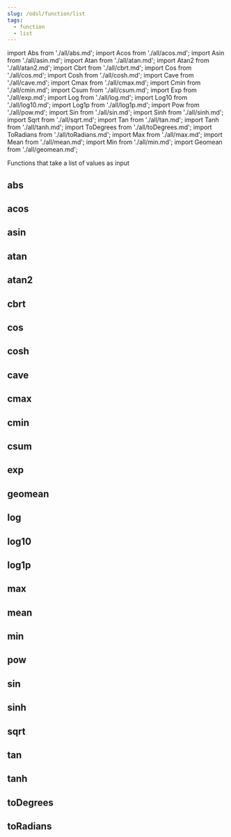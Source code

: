 ```yaml
---
slug: /odsl/function/list
tags:
  - function
  - list
---
```

import Abs from './all/abs.md';
import Acos from './all/acos.md';
import Asin from './all/asin.md';
import Atan from './all/atan.md';
import Atan2 from './all/atan2.md';
import Cbrt from './all/cbrt.md';
import Cos from './all/cos.md';
import Cosh from './all/cosh.md';
import Cave from './all/cave.md';
import Cmax from './all/cmax.md';
import Cmin from './all/cmin.md';
import Csum from './all/csum.md';
import Exp from './all/exp.md';
import Log from './all/log.md';
import Log10 from './all/log10.md';
import Log1p from './all/log1p.md';
import Pow from './all/pow.md';
import Sin from './all/sin.md';
import Sinh from './all/sinh.md';
import Sqrt from './all/sqrt.md';
import Tan from './all/tan.md';
import Tanh from './all/tanh.md';
import ToDegrees from './all/toDegrees.md';
import ToRadians from './all/toRadians.md';
import Max from './all/max.md';
import Mean from './all/mean.md';
import Min from './all/min.md';
import Geomean from './all/geomean.md';

Functions that take a list of values as input

## abs
<Abs />

## acos
<Acos  />

## asin
<Asin  />

## atan
<Atan  />

## atan2
<Atan2  />

## cbrt
<Cbrt  />

## cos
<Cos  />

## cosh
<Cosh  />

## cave
<Cave  />

## cmax
<Cmax  />

## cmin
<Cmin  />

## csum
<Csum  />

## exp
<Exp  />

## geomean
<Geomean  />

## log
<Log  />

## log10
<Log10  />

## log1p
<Log1p  />

## max
<Max />

## mean
<Mean />

## min
<Min />

## pow
<Pow  />

## sin
<Sin  />

## sinh
<Sinh  />

## sqrt
<Sqrt  />

## tan
<Tan  />

## tanh
<Tanh  />

## toDegrees
<ToDegrees  />

## toRadians
<ToRadians  />

